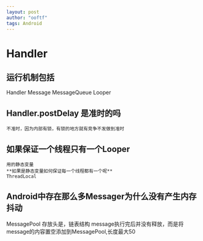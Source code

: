 ```yaml
---
layout: post
author: "ooftf"
tags: Android
---
```


# Handler
## 运行机制包括
Handler
Message
MessageQueue
Looper
## Handler.postDelay 是准时的吗
    不准时，因为内部有锁，有锁的地方就有竞争不发做到准时
## 如果保证一个线程只有一个Looper
    用的静态变量
    **如果是静态变量如何保证每一个线程都有一个呢**
    ThreadLocal
## Android中存在那么多Messager为什么没有产生内存抖动
   MessagePool 存放头是，链表结构  message执行完后并没有释放，而是将message的内容置空添加到MessagePool,长度最大50
